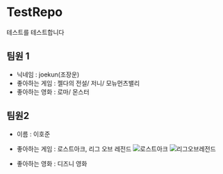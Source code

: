 # TestRepo
테스트를 테스트합니다

## 팀원 1 

* 닉네임 : joekun(조장운)
* 좋아하는 게임 : 젤다의 전설/ 저니/ 모뉴먼츠밸리
* 좋아하는 영화 : 로마/ 몬스터

## 팀원2

* 이름 : 이호준
* 좋아하는 게임 : 로스트아크, 리그 오브 레전드
![로스트아크](![Image](https://github.com/user-attachments/assets/5119a6cc-ccf7-4db1-884d-b903ea2a0d1f))
![리그오브레전드](![Image](https://github.com/user-attachments/assets/42d4a47b-2feb-41bd-b166-1cdbbaf904b2))

* 좋아하는 영화 : 디즈니 영화

